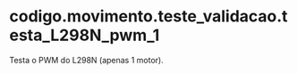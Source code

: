 <a id="module-codigo.movimento.teste_validacao.testa_L298N_pwm_1"></a>

<a id="codigo-movimento-teste-validacao-testa-l298n-pwm-1"></a>

# codigo.movimento.teste_validacao.testa_L298N_pwm_1

Testa o PWM do L298N (apenas 1 motor).
